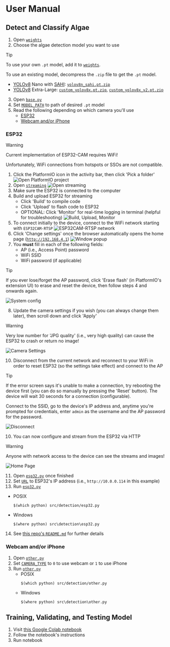 # User Manual
## Detect and Classify Algae
1. Open [`weights`](/weights)
2. Choose the algae detection model you want to use

> [!TIP]
> To use your own `.pt` model, add it to [`weights`](/weights).
>
> To use an existing model, decompress the `.zip` file to get the `.pt` model.
> * [YOLOv8](https://docs.ultralytics.com/models/yolov8) Nano with [SAHI](https://docs.ultralytics.com/guides/sahi-tiled-inference): [`yolov8n_sahi.pt.zip`](/weights/yolov8n_sahi.pt.zip)
> * [YOLOv8](https://docs.ultralytics.com/models/yolov8) Extra-Large: [`custom_yolov8x.pt.zip`](/weights/custom_yolov8x.pt.zip), [`custom_yolov8x_v2.pt.zip`](/weights/custom_yolov8x_v2.pt.zip)

3. Open [`base.py`](/src/detection/base.py)
4. Set [`MODEL_PATH`](/src/detection/base.py#L20) to path of desired `.pt` model
5. Read the following depending on which camera you'll use
   * [ESP32](#esp32)
   * [Webcam and/or iPhone](#webcam-andor-iphone)

### ESP32
> [!WARNING]
> Current implementation of ESP32-CAM requires WiFi!
>
> Unfortunately, WiFi connections from hotspots or SSOs are not compatible.

1. Click the PlatformIO icon in the activity bar, then click 'Pick a folder'
   ![Open PlatformIO project](/src/assets/esp32/setup/platformio_folder.png)
2. Open [`streaming`](/src/streaming)
   ![Open `streaming`](/src/assets/esp32/setup/open_streaming.png)
3. Make sure the ESP32 is connected to the computer
4. Build and upload ESP32 for streaming
   - Click 'Build' to compile code
   - Click 'Upload' to flash code to ESP32
   - OPTIONAL: Click 'Monitor' for real-time logging in terminal (helpful for troubleshooting)
   ![Build, Upload, Monitor](/src/assets/esp32/setup/build_upload_monitor.png)
5. To connect initially to the device, connect to the WiFi network starting with `ESP32CAM-RTSP`
   ![`ESP32CAM-RTSP` network](/src/assets/esp32/setup/choose_ap.png)
6. Click 'Change settings' once the browser automatically opens the home page ([`http://192.168.4.1`](http://192.168.4.1))
   ![Window popup](/src/assets/esp32/setup/ap_popup.png)
7. You **must** fill in each of the following fields:
   - AP (i.e., Access Point) password
   - WiFi SSID
   - WiFi password (if applicable)

> [!TIP]
> If you ever lose/forget the AP password, click 'Erase flash' (in PlatformIO's extension UI) to erase and reset the device, then follow steps 4 and onwards again.

![System config](/src/assets/esp32/setup/init_config.png)

8. Update the camera settings if you wish (you can always change them later), then scroll down and click 'Apply'

> [!WARNING]
> Very low number for 'JPG quality' (i.e., very high quality) can cause the ESP32 to crash or return no image!

![Camera Settings](/src/assets/esp32/config.png)

10. Disconnect from the current network and reconnect to your WiFi in order to reset ESP32 (so the settings take effect) and connect to the AP

> [!TIP]
> If the error screen says it's unable to make a connection, try rebooting the device first (you can do so manually by pressing the 'Reset' button). The device will wait 30 seconds for a connection (configurable).
>
> Connect to the SSID, go to the device's IP address and, anytime you're prompted for credentials, enter `admin` as the username and the AP password for the password.
<!-- Img of reset button on ESP32 -->

![Disconnect](/src/assets/esp32/setup/disconnect.png)

10. You can now configure and stream from the ESP32 via HTTP

> [!WARNING]
> Anyone with network access to the device can see the streams and images!

![Home Page](/src/assets/esp32/index.png)

11. Open [`esp32.py`](/src/detection/esp32.py) once finished
12. Set [`URL`](/src/detection/esp32.py#L3) to ESP32's IP address (i.e., `http://10.0.0.114` in this example)
13. Run [`esp32.py`](/src/detection/esp32.py)
   * POSIX
      ```
      $(which python) src/detection/esp32.py
      ```
   * Windows
      ```
      $(where python) src\detection\esp32.py
      ```
14. See [this repo's `README.md`](https://github.com/rzeldent/esp32cam-rtsp) for further details

### Webcam and/or iPhone
1. Open [`other.py`](/src/detection/other.py)
2. Set [`CAMERA_TYPE`](/src/detection/other.py#L3) to `0` to use webcam or `1` to use iPhone
3. Run [`other.py`](/src/detection/other.py)
   * POSIX
      ```
      $(which python) src/detection/other.py
      ```
   * Windows
      ```
      $(where python) src\detection\other.py
      ```

## Training, Validating, and Testing Model
1. Visit [this Google Colab notebook](https://colab.research.google.com/drive/19X4aGWTeXQbgEKVteR9qrgit67jNxkmJ)
2. Follow the notebook's instructions
3. Run notebook